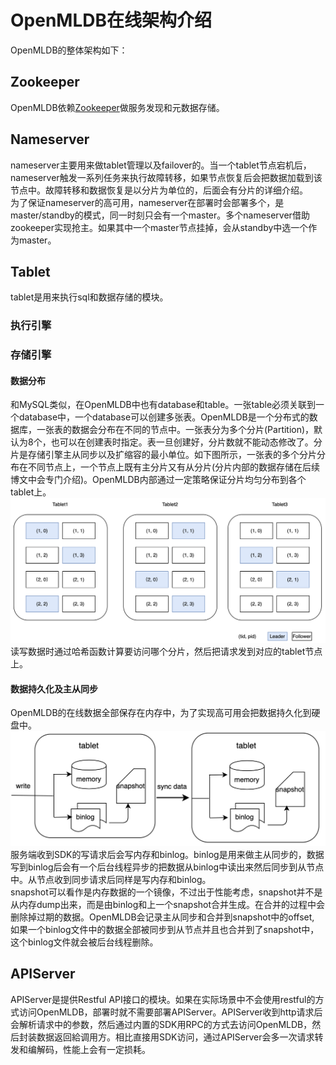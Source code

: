 # OpenMLDB在线架构介绍

OpenMLDB的整体架构如下：



## Zookeeper
OpenMLDB依赖[Zookeeper](https://zookeeper.apache.org/)做服务发现和元数据存储。

## Nameserver
nameserver主要用来做tablet管理以及failover的。当一个tablet节点宕机后，nameserver触发一系列任务来执行故障转移，如果节点恢复后会把数据加载到该节点中。故障转移和数据恢复是以分片为单位的，后面会有分片的详细介绍。  
为了保证nameserver的高可用，nameserver在部署时会部署多个，是master/standby的模式，同一时刻只会有一个master。多个nameserver借助zookeeper实现抢主。如果其中一个master节点挂掉，会从standby中选一个作为master。

## Tablet
tablet是用来执行sql和数据存储的模块。
### 执行引擎


### 存储引擎
#### 数据分布
和MySQL类似，在OpenMLDB中也有database和table。一张table必须关联到一个database中，一个database可以创建多张表。OpenMLDB是一个分布式的数据库，一张表的数据会分布在不同的节点中。一张表分为多个分片(Partition)，默认为8个，也可以在创建表时指定。表一旦创建好，分片数就不能动态修改了。分片是存储引擎主从同步以及扩缩容的最小单位。如下图所示，一张表的多个分片分布在不同节点上，一个节点上既有主分片又有从分片(分片内部的数据存储在后续博文中会专门介绍)。OpenMLDB内部通过一定策略保证分片均匀分布到各个tablet上。
![img](images/table_partition.png)
读写数据时通过哈希函数计算要访问哪个分片，然后把请求发到对应的tablet节点上。

#### 数据持久化及主从同步
OpenMLDB的在线数据全部保存在内存中，为了实现高可用会把数据持久化到硬盘中。
![img](images/binlog_snapshot.png)
服务端收到SDK的写请求后会写内存和binlog。binlog是用来做主从同步的，数据写到binlog后会有一个后台线程异步的把数据从binlog中读出来然后同步到从节点中。从节点收到同步请求后同样是写内存和binlog。  
snapshot可以看作是内存数据的一个镜像，不过出于性能考虑，snapshot并不是从内存dump出来，而是由binlog和上一个snapshot合并生成。在合并的过程中会删除掉过期的数据。OpenMLDB会记录主从同步和合并到snapshot中的offset, 如果一个binlog文件中的数据全部被同步到从节点并且也合并到了snapshot中，这个binlog文件就会被后台线程删除。
## APIServer
APIServer是提供Restful API接口的模块。如果在实际场景中不会使用restful的方式访问OpenMLDB，部署时就不需要部署APIServer。APIServer收到http请求后会解析请求中的参数，然后通过内置的SDK用RPC的方式去访问OpenMLDB，然后封装数据返回給调用方。相比直接用SDK访问，通过APIServer会多一次请求转发和编解码，性能上会有一定损耗。

